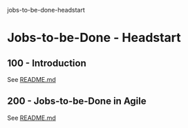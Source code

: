 jobs-to-be-done-headstart
# Jobs-to-be-Done - Headstart

## 100 - Introduction

See [README.md](./100/README.md)

## 200 - Jobs-to-be-Done in Agile

See [README.md](./200/README.md)
